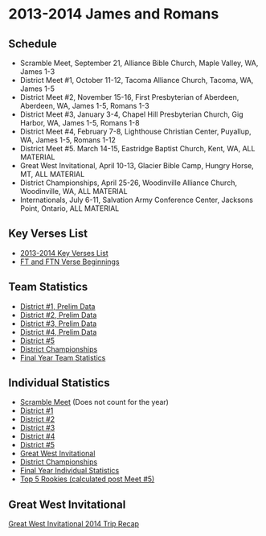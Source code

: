 # 2013-2014 James and Romans

## Schedule

- Scramble Meet, September 21, Alliance Bible Church, Maple Valley, WA, James 1-3
- District Meet #1, October 11-12, Tacoma Alliance Church, Tacoma, WA, James 1-5
- District Meet #2, November 15-16, First Presbyterian of Aberdeen, Aberdeen, WA, James 1-5, Romans 1-3
- District Meet #3, January 3-4, Chapel Hill Presbyterian Church, Gig Harbor, WA, James 1-5, Romans 1-8
- District Meet #4, February 7-8, Lighthouse Christian Center, Puyallup, WA, James 1-5, Romans 1-12
- District Meet #5. March 14-15, Eastridge Baptist Church, Kent, WA, ALL MATERIAL
- Great West Invitational, April 10-13, Glacier Bible Camp, Hungry Horse, MT, ALL MATERIAL
- District Championships, April 25-26, Woodinville Alliance Church, Woodinville, WA, ALL MATERIAL
- Internationals, July 6-11, Salvation Army Conference Center, Jacksons Point, Ontario, ALL MATERIAL

## Key Verses List

- [2013-2014 Key Verses List](/downloads/past_seasons/2013-2014/2013-2014_pnw_schedule.pdf)
- [FT and FTN Verse Beginnings](/downloads/past_seasons/2013-2014/james_romans_ft_ftn_verse_starts.pdf)

## Team Statistics

- [District #1, Prelim Data](/downloads/past_seasons/2013-2014/team_prelims.pdf)
- [District #2, Prelim Data](/downloads/past_seasons/2013-2014/2013-2014_dist_2_team.pdf)
- [District #3, Prelim Data](/downloads/past_seasons/2013-2014/district_3_prelim_data_2014.pdf)
- [District #4, Prelim Data](/downloads/past_seasons/2013-2014/meet_4_prelim_data.pdf)
- [District #5](/downloads/past_seasons/2013-2014/meet_5_2013-2014_team_stats.pdf)
- [District Championships](/downloads/past_seasons/2013-2014/2014_dis_champs_team.pdf)
- [Final Year Team Statistics](/downloads/past_seasons/2013-2014/2014_ytd_team.pdf)

## Individual Statistics

- [Scramble Meet](/downloads/past_seasons/2013-2014/scramble_meet_statistics.pdf) (Does not count for the year)
- [District #1](/downloads/past_seasons/2013-2014/individual_stats.pdf)
- [District #2](/downloads/past_seasons/2013-2014/2013-2014_dist_2_ind2.pdf)
- [District #3](/downloads/past_seasons/2013-2014/district_3_individuals_2014.pdf)
- [District #4](/downloads/past_seasons/2013-2014/2013-2013_meet_4_individual_data.pdf)
- [District #5](/downloads/past_seasons/2013-2014/2013-2014_meet_5_ind_data.pdf)
- [Great West Invitational](/downloads/past_seasons/2013-2014/2014_gwi_ind.pdf)
- [District Championships](/downloads/past_seasons/2013-2014/2014_dis_champs_ind.pdf)
- [Final Year Individual Statistics](/downloads/past_seasons/2013-2014/2014_ytd_ind.pdf)
- [Top 5 Rookies (calculated post Meet #5)](/downloads/past_seasons/2013-2014/top_rookies_2014.pdf)

## Great West Invitational

[Great West Invitational 2014 Trip Recap](/downloads/past_seasons/2013-2014/gwi_experience.pdf)
